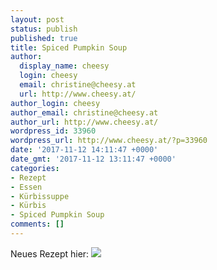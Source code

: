 ```yaml
---
layout: post
status: publish
published: true
title: Spiced Pumpkin Soup
author:
  display_name: cheesy
  login: cheesy
  email: christine@cheesy.at
  url: http://www.cheesy.at/
author_login: cheesy
author_email: christine@cheesy.at
author_url: http://www.cheesy.at/
wordpress_id: 33960
wordpress_url: http://www.cheesy.at/?p=33960
date: '2017-11-12 14:11:47 +0000'
date_gmt: '2017-11-12 13:11:47 +0000'
categories:
- Rezept
- Essen
- Kürbissuppe
- Kürbis
- Spiced Pumpkin Soup
comments: []
---
```

Neues Rezept hier:
[![](http://www.cheesy.at/wp-content/uploads/DSC_0500.jpg)](http://www.cheesy.at/rezepte/vorspeisen-und-suppen/suppen/spiced-pumpkin-soup-wuerzige-kurbissuppe/)
